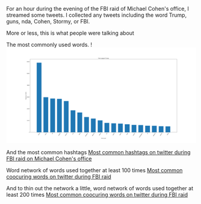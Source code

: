 For an hour during the evening of the FBI raid of Michael Cohen's office, I streamed some tweets. I collected any tweets including the word Trump, guns, nda, Cohen, Stormy, or FBI.

More or less, this is what people were talking about

The most commonly used words. 
!![Most common words on twitter during FBI raid on Michael Cohen's office](/figures/streaming/fbi_raid_terms.png)

And the most common hashtags
[Most common hashtags on twitter during FBI raid on Michael Cohen's office](/figures/streaming/fbi_raid_hashtags.png)

Word network of words used together at least 100 times
[Most common coocuring words on twitter during FBI raid](/figures/streaming/word_network_100.png)

And to thin out the network a little, word network of words used together at least 200 times
[Most common coocuring words on twitter during FBI raid](/figures/streaming/word_network_200.png)

